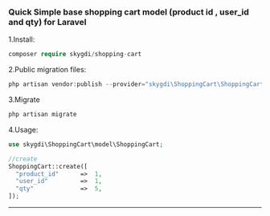 ### Quick Simple base shopping cart model (product id , user_id and qty) for Laravel
1.Install:
```php
composer require skygdi/shopping-cart
```
2.Public migration files:
```php
php artisan vendor:publish --provider="skygdi\ShoppingCart\ShoppingCartProvider"
```
3.Migrate
```php
php artisan migrate
```


4.Usage:
```php
use skygdi\ShoppingCart\model\ShoppingCart;

//create
ShoppingCart::create([
  "product_id"      =>  1,
  "user_id"         =>  1,
  "qty"             =>  5,
]);

```

___